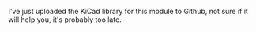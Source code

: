 I've just uploaded the KiCad library for this module to Github, not sure if it will help you, it's probably too late.